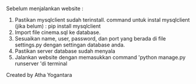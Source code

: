 Sebelum menjalankan website :

1. Pastikan mysqlclient sudah terinstall. command untuk instal mysqlclient (jika belum) : pip install mysqlclient
2. Import file cinema.sql ke database.
3. Sesuaikan name, user, password, dan port yang berada di file settings.py dengan settingan database anda.
4. Pastikan server database sudah menyala
5. Jalankan website dengan memasukkan command 'python manage.py runserver 'di terminal

Created by Atha Yogantara
